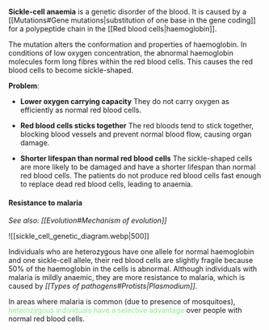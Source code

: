 **Sickle-cell anaemia** is a genetic disorder of the blood. It is caused by a [[Mutations#Gene mutations|substitution of one base in the gene coding]] for a polypeptide chain in the [[Red blood cells|haemoglobin]].

The mutation alters the conformation and properties of haemoglobin. In conditions of low oxygen concentration, the abnormal haemoglobin molecules form long fibres within the red blood cells. This causes the red blood cells to become sickle-shaped.

**Problem**:
- **Lower oxygen carrying capacity**
  They do not carry oxygen as efficiently as normal red blood cells.

- **Red blood cells sticks together**
  The red bloods tend to stick together, blocking blood vessels and prevent normal blood flow, causing organ damage.

- **Shorter lifespan than normal red blood cells**
  The sickle-shaped cells are more likely to be damaged and have a shorter lifespan than normal red blood cells. The patients do not produce red blood cells fast enough to replace dead red blood cells, leading to anaemia.

#### Resistance to malaria
*See also: [[Evolution#Mechanism of evolution]]*

![[sickle_cell_genetic_diagram.webp|500]]

Individuals who are heterozygous have one allele for normal haemoglobin and one sickle-cell allele, their red blood cells are slightly fragile because 50% of the haemoglobin in the cells is abnormal. Although individuals with malaria is mildly anaemic, they are more resistance to malaria, which is caused by *[[Types of pathogens#Protists|Plasmodium]]*.

In areas where malaria is common (due to presence of mosquitoes), <span style="color: lightgreen">heterozygous individuals have a selective advantage</span> over people with normal red blood cells.

